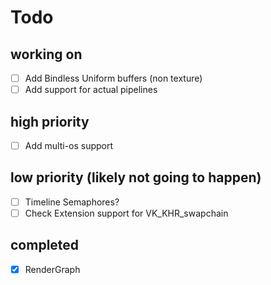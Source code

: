 # Todo

## working on

- [ ] Add Bindless Uniform buffers (non texture)
- [ ] Add support for actual pipelines

## high priority

- [ ] Add multi-os support

## low priority (likely not going to happen)

- [ ] Timeline Semaphores?
- [ ] Check Extension support for VK_KHR_swapchain  

## completed

- [x] RenderGraph
